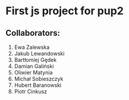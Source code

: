 # First js project for pup2

## Collaborators:
1. Ewa Zalewska
2. Jakub Lewandowski
3. Bartłomiej Gędek
4. Damian Galiński
5. Oliwier Matynia
6. Michał Sobieszczyk
7. Hubert Baranowski
8. Piotr Cinkusz